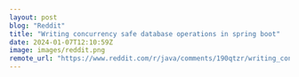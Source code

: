 ```yaml
---
layout: post
blog: "Reddit"
title: "Writing concurrency safe database operations in spring boot"
date: 2024-01-07T12:10:59Z
image: images/reddit.png
remote_url: "https://www.reddit.com/r/java/comments/190qtzr/writing_concurrency_safe_database_operations_in/"
---
```

